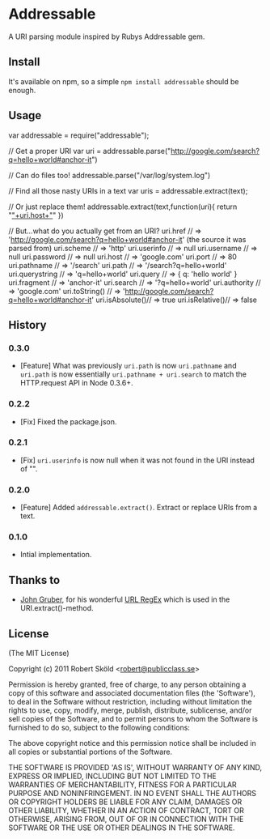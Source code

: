 # Addressable

  A URI parsing module inspired by Rubys Addressable gem.


## Install

  It's available on npm, so a simple `npm install addressable` should be enough.


## Usage

  var addressable = require("addressable");
  
  // Get a proper URI
  var uri = addressable.parse("http://google.com/search?q=hello+world#anchor-it")
  
  // Can do files too!
  addressable.parse("/var/log/system.log")
  
  // Find all those nasty URIs in a text
  var uris = addressable.extract(text);
  
  // Or just replace them!
  addressable.extract(text,function(uri){
    return "<a href='"+uri.href+"'>"+uri.host+"</a>"
  })
  
  // But...what do you actually get from an URI?
  uri.href        // => 'http://google.com/search?q=hello+world#anchor-it' (the source it was parsed from)
  uri.scheme      // => 'http'
  uri.userinfo    // => null
  uri.username    // => null
  uri.password    // => null
  uri.host        // => 'google.com'
  uri.port        // => 80
  uri.pathname    // => '/search'
  uri.path        // => '/search?q=hello+world'
  uri.querystring // => 'q=hello+world'
  uri.query       // => { q: 'hello world' }
  uri.fragment    // => 'anchor-it'
  uri.search      // => '?q=hello+world'
  uri.authority   // => 'google.com'
  uri.toString()  // => 'http://google.com/search?q=hello+world#anchor-it'
  uri.isAbsolute()// => true
  uri.isRelative()// => false

## History

### 0.3.0

* [Feature] What was previously `uri.path` is now `uri.pathname` and `uri.path` is now essentially `uri.pathname + uri.search` to match the HTTP.request API in Node 0.3.6+.

### 0.2.2

* [Fix] Fixed the package.json.

### 0.2.1

* [Fix] `uri.userinfo` is now null when it was not found in the URI instead of "".

### 0.2.0

* [Feature] Added `addressable.extract()`. Extract or replace URIs from a text.

### 0.1.0

* Intial implementation.


  
## Thanks to

* [John Gruber](http://daringfireball.net), for his wonderful [URL RegEx](http://daringfireball.net/2010/07/improved_regex_for_matching_urls) which is used in the URI.extract()-method.


## License 

(The MIT License)

Copyright (c) 2011 Robert Sk&ouml;ld &lt;robert@publicclass.se&gt;

Permission is hereby granted, free of charge, to any person obtaining
a copy of this software and associated documentation files (the
'Software'), to deal in the Software without restriction, including
without limitation the rights to use, copy, modify, merge, publish,
distribute, sublicense, and/or sell copies of the Software, and to
permit persons to whom the Software is furnished to do so, subject to
the following conditions:

The above copyright notice and this permission notice shall be
included in all copies or substantial portions of the Software.

THE SOFTWARE IS PROVIDED 'AS IS', WITHOUT WARRANTY OF ANY KIND,
EXPRESS OR IMPLIED, INCLUDING BUT NOT LIMITED TO THE WARRANTIES OF
MERCHANTABILITY, FITNESS FOR A PARTICULAR PURPOSE AND NONINFRINGEMENT.
IN NO EVENT SHALL THE AUTHORS OR COPYRIGHT HOLDERS BE LIABLE FOR ANY
CLAIM, DAMAGES OR OTHER LIABILITY, WHETHER IN AN ACTION OF CONTRACT,
TORT OR OTHERWISE, ARISING FROM, OUT OF OR IN CONNECTION WITH THE
SOFTWARE OR THE USE OR OTHER DEALINGS IN THE SOFTWARE.